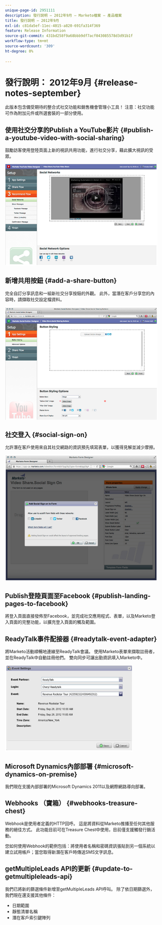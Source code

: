 ```yaml
---
unique-page-id: 2951111
description: 發行說明 — 2012年9月 — Marketo檔案 — 產品檔案
title: 發行說明 — 2012年9月
exl-id: c81da5ef-11ec-4015-a820-691fa314f369
feature: Release Information
source-git-commit: 431bd258f9a68bbb9df7acf043085578d3d91b1f
workflow-type: tm+mt
source-wordcount: '309'
ht-degree: 0%

---
```


# 發行說明： 2012年9月 {#release-notes-september}

此版本包含備受期待的整合式社交功能和銷售機會管理小工具！ 注意：社交功能可作為附加元件或所選套裝的一部分使用。

## 使用社交分享的Publish a YouTube影片 {#publish-a-youtube-video-with-social-sharing}

鼓勵訪客使用登陸頁面上新的視訊共用功能，進行社交分享，藉此擴大視訊的受眾。

![](assets/image2014-9-23-10-3a39-3a21.png)

## 新增共用按鈕 {#add-a-share-button}

完全自訂分享訊息和一組新社交分享按鈕的外觀。 此外，當潛在客戶分享您的內容時，請擷取社交設定檔資料。

![](assets/image2014-9-23-10-3a39-3a46.png)

## 社交登入 {#social-sign-on}

允許潛在客戶使用來自其社交網路的資訊預先填寫表單，以獲得見解並減少摩擦。

![](assets/image2014-9-23-10-3a40-3a2.png)

## Publish登陸頁面至Facebook {#publish-landing-pages-to-facebook}

將登入頁面直接發佈至Facebook，並完成社交應用程式、表單，以及Marketo登入頁面的完整功能，以擴充登入頁面的觸及範圍。

## ReadyTalk事件配接器 {#readytalk-event-adapter}

將Marketo活動順暢地連線至ReadyTalk會議。 使用Marketo表單來擷取註冊者，並在ReadyTalk中自動註冊他們。 雙向同步可讓出勤資訊填入Marketo中。

![](assets/image2014-9-23-10-3a40-3a16.png)

## Microsoft Dynamics內部部署 {#microsoft-dynamics-on-premise}

我們現在支援內部部署的Microsoft Dynamics 2011以及網際網路導向部署。

## Webhooks （寶箱） {#webhooks-treasure-chest}

Webhook是使用者定義的HTTP回呼。 這是將資料從Marketo推播至任何其他服務的絕佳方式。 此功能目前可在Treasure Chest中使用，目前僅支援觸發行銷活動。

您如何使用Webhook的範例包括：將使用者名稱和密碼資訊張貼到另一個系統以建立試用帳戶；當您取得新潛在客戶時傳送SMS文字訊息。

## getMultipleLeads API的更新 {#update-to-getmultipleleads-api}

我們已將新的篩選條件新增至getMultipleLeads API呼叫。 除了依日期篩選外，我們現在還支援其他條件：

* 日期範圍
* 靜態清單名稱
* 潛在客戶索引鍵陣列
